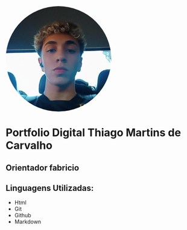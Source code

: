 <div>
    <img align="center" width="280" src="/mgt/thigsPics.jpeg" style="border-radius: 50%"/>
</div>

#  Portfolio Digital Thiago Martins de Carvalho

## Orientador fabricio

## Linguagens Utilizadas:

- Html
- Git
- Github
- Markdown